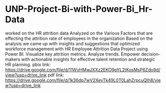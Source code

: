 # UNP-Project-Bi-with-Power-Bi_Hr-Data
worked on the HR attrition data 
Analyzed on the Various Factors that are effecting the attrition rate of employees in the organization
Based on  the analysis we came up with insights and suggestions that optimized workforce management with HR Employee Attrition Data Project using Power BI.
 Visualize key attrition metrics.
 Analyze trends. 
Empower decision-makers with actionable insights for effective talent retention and strategic HR planning.
pbix link: https://drive.google.com/file/d/11WvHMwJXXz2EKO9pYL2tKosMsP6Zdo9d/view?usp=drive_link
pdf link: https://drive.google.com/file/d/1k36dp7wV2XevTk49L0T0LahZrpcuQIh8/view?usp=drive_link
